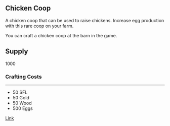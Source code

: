 ## Chicken Coop

A chicken coop that can be used to raise chickens. Increase egg production with this rare coop on your farm.

You can craft a chicken coop at the barn in the game.

## Supply

1000

### Crafting Costs

---

- 50 SFL
- 50 Gold
- 50 Wood
- 500 Eggs

[Link](https://docs.sunflower-land.com/crafting-guide)
